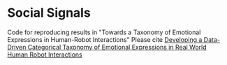 # Social Signals
Code for reproducing results in "Towards a Taxonomy of Emotional Expressions in Human-Robot Interactions"
Please cite [Developing a Data-Driven Categorical Taxonomy of Emotional Expressions in Real World Human Robot Interactions](https://dl.acm.org/doi/abs/10.1145/3434074.3447218)
